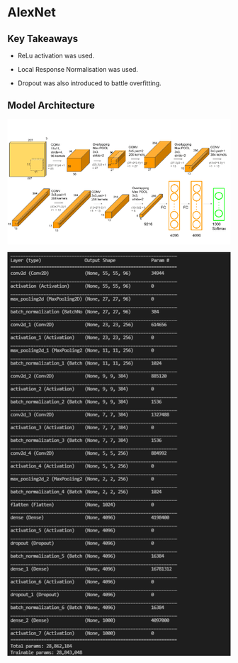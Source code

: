 # AlexNet

## Key Takeaways

* ReLu activation was used.

* Local Response Normalisation was used.

* Dropout was also introduced to battle overfitting.

## Model Architecture

![Arch](supplements/architecture.png)

![Arch](supplements/arch.png)
